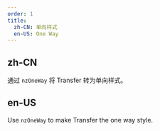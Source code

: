 ```yaml
---
order: 1
title:
  zh-CN: 单向样式
  en-US: One Way
---
```


## zh-CN

通过 `nzOneWay` 将 Transfer 转为单向样式。

## en-US

Use `nzOneWay` to make Transfer the one way style.
